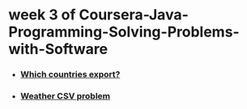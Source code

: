 <h1>week 3 of Coursera-Java-Programming-Solving-Problems-with-Software</h1>

<ul>
  <li><h3><a href ="#">Which countries export?</a></h3></li>
<li><h3><a href ="#">Weather CSV problem</a></h3></li>
</ul>
